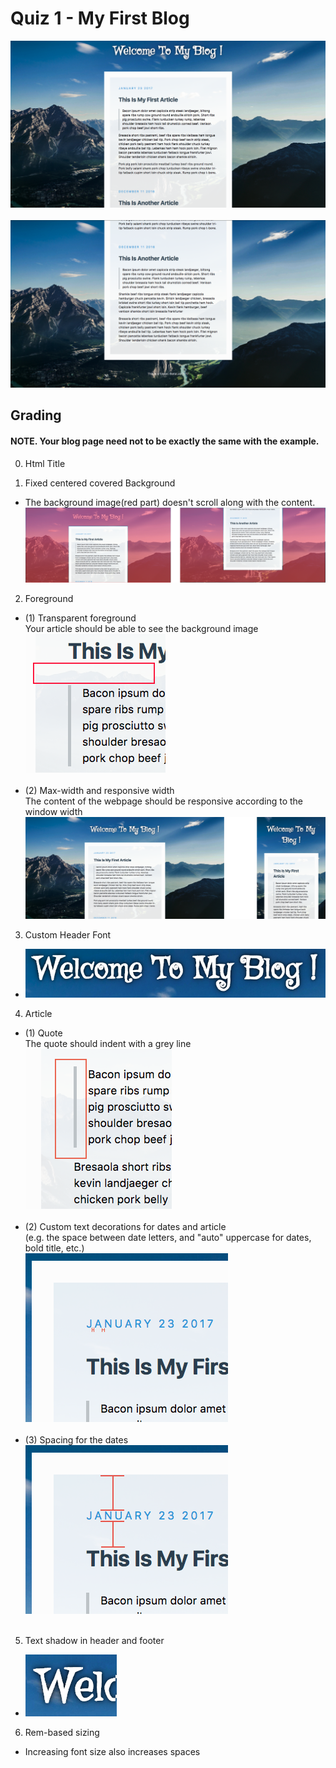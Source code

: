 # Quiz 1 - My First Blog
![blog](readmeImgs/blog.png)<br /><br />
![footer](readmeImgs/footer.png)<br />

## Grading

#### NOTE. Your blog page need not to be exactly the same with the example.

0. Html Title 

1. Fixed centered covered Background <br />
  * The background image(red part) doesn't scroll along with the content. <br /></font>
![Fixed centered covered background](readmeImgs/problem1.png)

2. Foreground <br />
  * (1) Transparent foreground <br />
  Your article should be able to see the background image <br />
![Transparent foreground](readmeImgs/problem2.png) <br /><br />
  * (2) Max-width and responsive width <br />
The content of the webpage should be responsive according to the window width <br />
![max-width and responsive width](readmeImgs/problem3.png) <br />

3. Custom Header Font <br />
  * ![Custom Header Font](readmeImgs/problem4.png) <br />

4. Article  <br />
  * (1) Quote <br />
  The quote should indent with a grey line <br />
  ![Custom text decorations](readmeImgs/problem5-1.png) <br /><br />
  * (2) Custom text decorations for dates and article <br />
  (e.g. the space between date letters, and "auto" uppercase for dates, bold title, etc.) <br />
  ![Custom text decorations](readmeImgs/problem5-2.png) <br /><br />
  * (3) Spacing for the dates <br />
  ![Spacing for the dates](readmeImgs/problem5-3.png) <br /><br />

5. Text shadow in header and footer <br />
  * ![Text shadow](readmeImgs/problem6.png) <br />

6. Rem-based sizing<br />
  * Increasing font size also increases spaces <br />
